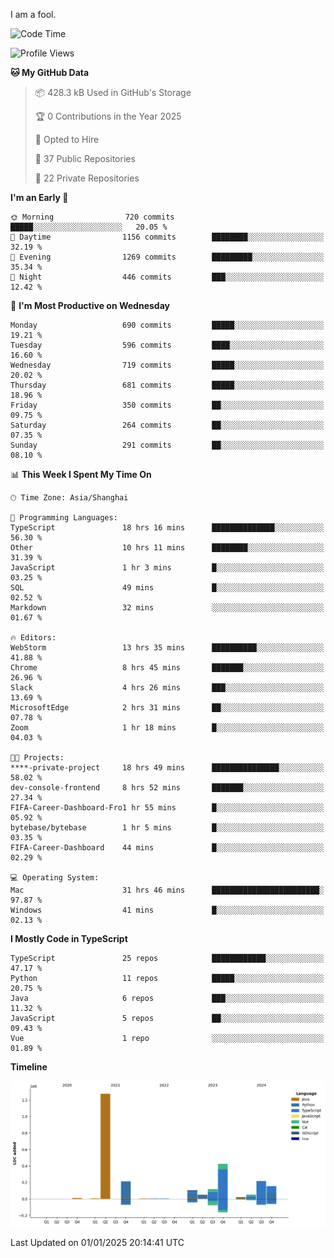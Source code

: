 I am a fool.

<!--START_SECTION:waka-->
![Code Time](http://img.shields.io/badge/Code%20Time-2%2C365%20hrs-blue)

![Profile Views](http://img.shields.io/badge/Profile%20Views-0-blue)

**🐱 My GitHub Data** 

> 📦 428.3 kB Used in GitHub's Storage 
 > 
> 🏆 0 Contributions in the Year 2025
 > 
> 💼 Opted to Hire
 > 
> 📜 37 Public Repositories 
 > 
> 🔑 22 Private Repositories 
 > 
**I'm an Early 🐤** 

```text
🌞 Morning                720 commits         █████░░░░░░░░░░░░░░░░░░░░   20.05 % 
🌆 Daytime                1156 commits        ████████░░░░░░░░░░░░░░░░░   32.19 % 
🌃 Evening                1269 commits        █████████░░░░░░░░░░░░░░░░   35.34 % 
🌙 Night                  446 commits         ███░░░░░░░░░░░░░░░░░░░░░░   12.42 % 
```
📅 **I'm Most Productive on Wednesday** 

```text
Monday                   690 commits         █████░░░░░░░░░░░░░░░░░░░░   19.21 % 
Tuesday                  596 commits         ████░░░░░░░░░░░░░░░░░░░░░   16.60 % 
Wednesday                719 commits         █████░░░░░░░░░░░░░░░░░░░░   20.02 % 
Thursday                 681 commits         █████░░░░░░░░░░░░░░░░░░░░   18.96 % 
Friday                   350 commits         ██░░░░░░░░░░░░░░░░░░░░░░░   09.75 % 
Saturday                 264 commits         ██░░░░░░░░░░░░░░░░░░░░░░░   07.35 % 
Sunday                   291 commits         ██░░░░░░░░░░░░░░░░░░░░░░░   08.10 % 
```


📊 **This Week I Spent My Time On** 

```text
🕑︎ Time Zone: Asia/Shanghai

💬 Programming Languages: 
TypeScript               18 hrs 16 mins      ██████████████░░░░░░░░░░░   56.30 % 
Other                    10 hrs 11 mins      ████████░░░░░░░░░░░░░░░░░   31.39 % 
JavaScript               1 hr 3 mins         █░░░░░░░░░░░░░░░░░░░░░░░░   03.25 % 
SQL                      49 mins             █░░░░░░░░░░░░░░░░░░░░░░░░   02.52 % 
Markdown                 32 mins             ░░░░░░░░░░░░░░░░░░░░░░░░░   01.67 % 

🔥 Editors: 
WebStorm                 13 hrs 35 mins      ██████████░░░░░░░░░░░░░░░   41.88 % 
Chrome                   8 hrs 45 mins       ███████░░░░░░░░░░░░░░░░░░   26.96 % 
Slack                    4 hrs 26 mins       ███░░░░░░░░░░░░░░░░░░░░░░   13.69 % 
MicrosoftEdge            2 hrs 31 mins       ██░░░░░░░░░░░░░░░░░░░░░░░   07.78 % 
Zoom                     1 hr 18 mins        █░░░░░░░░░░░░░░░░░░░░░░░░   04.03 % 

🐱‍💻 Projects: 
****-private-project     18 hrs 49 mins      ███████████████░░░░░░░░░░   58.02 % 
dev-console-frontend     8 hrs 52 mins       ███████░░░░░░░░░░░░░░░░░░   27.34 % 
FIFA-Career-Dashboard-Fro1 hr 55 mins        █░░░░░░░░░░░░░░░░░░░░░░░░   05.92 % 
bytebase/bytebase        1 hr 5 mins         █░░░░░░░░░░░░░░░░░░░░░░░░   03.35 % 
FIFA-Career-Dashboard    44 mins             █░░░░░░░░░░░░░░░░░░░░░░░░   02.29 % 

💻 Operating System: 
Mac                      31 hrs 46 mins      ████████████████████████░   97.87 % 
Windows                  41 mins             █░░░░░░░░░░░░░░░░░░░░░░░░   02.13 % 
```

**I Mostly Code in TypeScript** 

```text
TypeScript               25 repos            ████████████░░░░░░░░░░░░░   47.17 % 
Python                   11 repos            █████░░░░░░░░░░░░░░░░░░░░   20.75 % 
Java                     6 repos             ███░░░░░░░░░░░░░░░░░░░░░░   11.32 % 
JavaScript               5 repos             ██░░░░░░░░░░░░░░░░░░░░░░░   09.43 % 
Vue                      1 repo              ░░░░░░░░░░░░░░░░░░░░░░░░░   01.89 % 
```



**Timeline**

![Lines of Code chart](https://raw.githubusercontent.com/VeejaLiu/VeejaLiu/master/assets/bar_graph.png)


 Last Updated on 01/01/2025 20:14:41 UTC
<!--END_SECTION:waka-->
